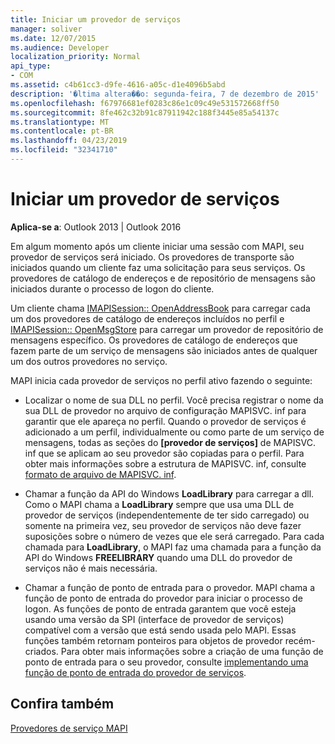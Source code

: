 ```yaml
---
title: Iniciar um provedor de serviços
manager: soliver
ms.date: 12/07/2015
ms.audience: Developer
localization_priority: Normal
api_type:
- COM
ms.assetid: c4b61cc3-d9fe-4616-a05c-d1e4096b5abd
description: '�ltima altera��o: segunda-feira, 7 de dezembro de 2015'
ms.openlocfilehash: f67976681ef0283c86e1c09c49e531572668ff50
ms.sourcegitcommit: 8fe462c32b91c87911942c188f3445e85a54137c
ms.translationtype: MT
ms.contentlocale: pt-BR
ms.lasthandoff: 04/23/2019
ms.locfileid: "32341710"
---
```

# <a name="starting-a-service-provider"></a>Iniciar um provedor de serviços

 
  
**Aplica-se a**: Outlook 2013 | Outlook 2016 
  
Em algum momento após um cliente iniciar uma sessão com MAPI, seu provedor de serviços será iniciado. Os provedores de transporte são iniciados quando um cliente faz uma solicitação para seus serviços. Os provedores de catálogo de endereços e de repositório de mensagens são iniciados durante o processo de logon do cliente.
  
Um cliente chama [IMAPISession:: OpenAddressBook](imapisession-openaddressbook.md) para carregar cada um dos provedores de catálogo de endereços incluídos no perfil e [IMAPISession:: OpenMsgStore](imapisession-openmsgstore.md) para carregar um provedor de repositório de mensagens específico. Os provedores de catálogo de endereços que fazem parte de um serviço de mensagens são iniciados antes de qualquer um dos outros provedores no serviço. 
  
MAPI inicia cada provedor de serviços no perfil ativo fazendo o seguinte:
  
- Localizar o nome de sua DLL no perfil. Você precisa registrar o nome da sua DLL de provedor no arquivo de configuração MAPISVC. inf para garantir que ele apareça no perfil. Quando o provedor de serviços é adicionado a um perfil, individualmente ou como parte de um serviço de mensagens, todas as seções do **[provedor de serviços]** de MAPISVC. inf que se aplicam ao seu provedor são copiadas para o perfil. Para obter mais informações sobre a estrutura de MAPISVC. inf, consulte [formato de arquivo de MAPISVC. inf](file-format-of-mapisvc-inf.md).
    
- Chamar a função da API do Windows **LoadLibrary** para carregar a dll. Como o MAPI chama a **LoadLibrary** sempre que usa uma DLL de provedor de serviços (independentemente de ter sido carregado) ou somente na primeira vez, seu provedor de serviços não deve fazer suposições sobre o número de vezes que ele será carregado. Para cada chamada para **LoadLibrary**, o MAPI faz uma chamada para a função da API do Windows **FREELIBRARY** quando uma DLL do provedor de serviços não é mais necessária. 
    
- Chamar a função de ponto de entrada para o provedor. MAPI chama a função de ponto de entrada do provedor para iniciar o processo de logon. As funções de ponto de entrada garantem que você esteja usando uma versão da SPI (interface de provedor de serviços) compatível com a versão que está sendo usada pelo MAPI. Essas funções também retornam ponteiros para objetos de provedor recém-criados. Para obter mais informações sobre a criação de uma função de ponto de entrada para o seu provedor, consulte [implementando uma função de ponto de entrada do provedor de serviços](implementing-a-service-provider-entry-point-function.md).
    
## <a name="see-also"></a>Confira também



[Provedores de serviço MAPI](mapi-service-providers.md)

